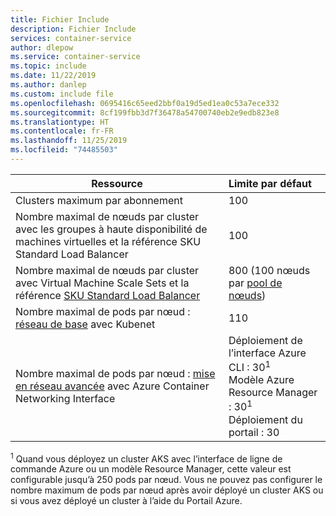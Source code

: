```yaml
---
title: Fichier Include
description: Fichier Include
services: container-service
author: dlepow
ms.service: container-service
ms.topic: include
ms.date: 11/22/2019
ms.author: danlep
ms.custom: include file
ms.openlocfilehash: 0695416c65eed2bbf0a19d5ed1ea0c53a7ece332
ms.sourcegitcommit: 8cf199fbb3d7f36478a54700740eb2e9edb823e8
ms.translationtype: HT
ms.contentlocale: fr-FR
ms.lasthandoff: 11/25/2019
ms.locfileid: "74485503"
---
```

| Ressource | Limite par défaut |
| --- | :--- |
| Clusters maximum par abonnement | 100 |
| Nombre maximal de nœuds par cluster avec les groupes à haute disponibilité de machines virtuelles et la référence SKU Standard Load Balancer  | 100 |
| Nombre maximal de nœuds par cluster avec Virtual Machine Scale Sets et la référence [SKU Standard Load Balancer][standard-load-balancer] | 800 (100 nœuds par [pool de nœuds][node-pool]) |
| Nombre maximal de pods par nœud : [réseau de base][basic-networking] avec Kubenet | 110 |
| Nombre maximal de pods par nœud : [mise en réseau avancée][advanced-networking] avec Azure Container Networking Interface | Déploiement de l’interface Azure CLI : 30<sup>1</sup><br />Modèle Azure Resource Manager : 30<sup>1</sup><br />Déploiement du portail : 30 |

<sup>1</sup> Quand vous déployez un cluster AKS avec l’interface de ligne de commande Azure ou un modèle Resource Manager, cette valeur est configurable jusqu’à 250 pods par nœud. Vous ne pouvez pas configurer le nombre maximum de pods par nœud après avoir déployé un cluster AKS ou si vous avez déployé un cluster à l’aide du Portail Azure.<br />

<!-- LINKS - Internal -->
[basic-networking]: ../articles/aks/concepts-network.md#kubenet-basic-networking
[advanced-networking]: ../articles/aks/concepts-network.md#azure-cni-advanced-networking
[standard-load-balancer]: ../articles/load-balancer/load-balancer-standard-overview.md
[node-pool]: ../articles/aks/use-multiple-node-pools.md

<!-- LINKS - External -->
[azure-support]: https://ms.portal.azure.com/#blade/Microsoft_Azure_Support/HelpAndSupportBlade/newsupportrequest
